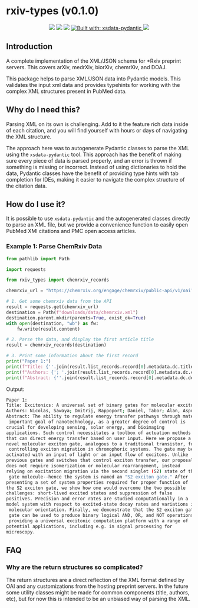 # rxiv-types (v0.1.0)

<p align="center">
    <img src="https://img.shields.io/pypi/dm/rxiv-types?style=flat-square" />
    <img src="https://img.shields.io/pypi/l/rxiv-types?style=flat-square"/>
    <img src="https://img.shields.io/pypi/v/rxiv-types?style=flat-square"/>
    <a href="https://github.com/tefra/xsdata-pydantic">
        <img alt="Built with: xsdata-pydantic" src="https://img.shields.io/badge/Built%20with-xsdata--pydantic-blue">
    </a>
    <a href="https://github.com/dbrgn/coverage-badge">
        <img src="./images/coverage.svg">
    </a>
</p>

## Introduction

A complete implementation of the XML/JSON schema for *Rxiv preprint servers. This
covers arXiv, medrXiv, biorXiv, chemrXiv, and DOAJ.

This package helps to parse XML/JSON data into Pydantic models. This validates
the input xml data and provides typehints for working with the complex XML structures
present in PubMed data.

## Why do I need this?

Parsing XML on its own is challenging. Add to it the feature rich data inside of each
citation, and you will find yourself with hours or days of navigating the XML structure.

The approach here was to autogenerate Pydantic classes to parse the XML using the
`xsdata-pydantic` tool. This approach has the benefit of making sure every piece of data
is parsed properly, and an error is thrown if something is missing or incorrect. Instead
of using dictionaries to hold the data, Pydantic classes have the benefit of providing
type hints with tab completion for IDEs, making it easier to navigate the complex
structure of the citation data.

## How do I use it?

It is possible to use `xsdata-pydantic` and the autogenerated classes directly to parse
an XML file, but we provide a convenience function to easily open PubMed XMl citations
and PMC open access articles.

### Example 1: Parse ChemRxiv Data

```python
from pathlib import Path

import requests

from rxiv_types import chemrxiv_records

chemrxiv_url = "https://chemrxiv.org/engage/chemrxiv/public-api/v1/oai?verb=ListRecords&metadataPrefix=oai_dc&from=2000-01-01"

# 1. Get some chemrxiv data from the API
result = requests.get(chemrxiv_url)
destination = Path(f"downloads/data/chemrxiv.xml")
destination.parent.mkdir(parents=True, exist_ok=True)
with open(destination, "wb") as fw:
    fw.write(result.content)

# 2. Parse the data, and display the first article title
result = chemrxiv_records(destination)

# 3. Print some information about the first record
print("Paper 1:")
print(f"Title: {''.join(result.list_records.record[0].metadata.dc.title)}")
print(f"Authors: {'; '.join(result.list_records.record[0].metadata.dc.creator)}")
print(f"Abstract: {''.join(result.list_records.record[0].metadata.dc.description)}")
```

Output:

```bash
Paper 1:
Title: Excitonics: A universal set of binary gates for molecular exciton processing and signaling
Authors: Nicolas, Sawaya; Dmitrij, Rappoport; Daniel, Tabor; Alan, Aspuru-Guzik
Abstract: The ability to regulate energy transfer pathways through materials is an
 important goal of nanotechnology, as a greater degree of control is 
crucial for developing sensing, solar energy, and bioimaging 
applications. Such control necessitates a toolbox of actuation methods 
that can direct energy transfer based on user input. Here we propose a 
novel molecular exciton gate, analogous to a traditional transistor, for
 controlling exciton migration in chromophoric systems. The gate may be 
activated with an input of light or an input flow of excitons. Unlike 
previous gates and switches that control exciton transfer, our proposal 
does not require isomerization or molecular rearrangement, instead 
relying on excitation migration via the second singlet (S2) state of the
 gate molecule--hence the system is named an "S2 exciton gate." After 
presenting a set of system properties required for proper function of 
the S2 exciton gate, we show how one would overcome the two possible 
challenges: short-lived excited states and suppression of false 
positives. Precision and error rates are studied computationally in a 
model system with respect to excited-state decay rates and variations in
 molecular orientation. Finally, we demonstrate that the S2 exciton gate
 gate can be used to produce binary logical AND, OR, and NOT operations,
 providing a universal excitonic computation platform with a range of 
potential applications, including e.g. in signal processing for 
microscopy.
```

## FAQ

### Why are the return structures so complicated?

The return structures are a direct reflection of the XML format defined by OAI and any
customizations from the hosting preprint servers. In the future some utility classes
might be made for common components (title, authors, etc), but for now this is intended
to be an unbiased way of parsing the XML.
